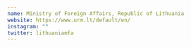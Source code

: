 ```yaml
---
name: Ministry of Foreign Affairs, Republic of Lithuania
website: https://www.urm.lt/default/en/
instagram: ""
twitter: lithuaniamfa
---
```


